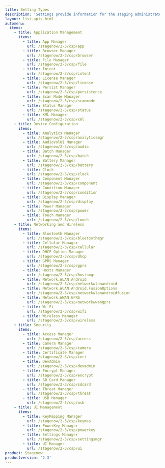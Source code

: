 ```yaml
---
title: Setting Types
description: 'Settings provide information for the staging administrator about how to configure and manage settings for use when creating profiles. Each Setting Type lists the parameters and functions available for configuring that particular group of settings.'
layout: list-apis.html
automenu:
  items:
    - title: Application Management
      items:
        - title: App Manager
          url: /stagenow/2-3/csp/app
        - title: Browser Manager
          url: /stagenow/2-3/csp/browser
        - title: File Manager
          url: /stagenow/2-3/csp/file
        - title: Intent
          url: /stagenow/2-3/csp/intent
        - title: License Manager
          url: /stagenow/2-3/csp/license
        - title: Persist Manager
          url: /stagenow/2-3/csp/persistence
        - title: Scan Mode Manager
          url: /stagenow/2-3/csp/scanmode
        - title: Status Manager
          url: /stagenow/2-3/csp/status
        - title: XML Manager
          url: /stagenow/2-3/csp/xml
    - title: Device Configuration
      items:
        - title: Analytics Manager
          url: /stagenow/2-3/csp/analyticsmgr
        - title: AudioVolUI Manager
          url: /stagenow/2-3/csp/audio
        - title: Batch Manager
          url: /stagenow/2-3/csp/batch
        - title: Battery Manager
          url: /stagenow/2-3/csp/battery
        - title: Clock
          url: /stagenow/2-3/csp/clock
        - title: Component Manager
          url: /stagenow/2-3/csp/component
        - title: Condition Manager
          url: /stagenow/2-3/csp/condition
        - title: Display Manager
          url: /stagenow/2-3/csp/display
        - title: Power Manager
          url: /stagenow/2-3/csp/power
        - title: Touch Manager
          url: /stagenow/2-3/csp/touch
    - title: Networking and Wireless
      items:
        - title: Bluetooth Manager
          url: /stagenow/2-3/csp/bluetoothmgr
        - title: Cellular Manager
          url: /stagenow/2-3/csp/cellular
        - title: DHCP Option Manager
          url: /stagenow/2-3/csp/dhcp
        - title: GPRS Manager
          url: /stagenow/2-3/csp/gprs
        - title: Hosts Manager
          url: /stagenow/2-3/csp/hostsmgr
        - title: Network.WLAN.Android
          url: /stagenow/2-3/csp/networkwlanandroid
        - title: Network.WLAN.Android.FusionOptions
          url: /stagenow/2-3/csp/networkwlanandroidfusion
        - title: Network.WWAN.GPRS
          url: /stagenow/2-3/csp/networkwwangprs
        - title: Wi-Fi
          url: /stagenow/2-3/csp/wifi
        - title: Wireless Manager
          url: /stagenow/2-3/csp/wireless
    - title: Security
      items:
        - title: Access Manager
          url: /stagenow/2-3/csp/access
        - title: Camera Manager
          url: /stagenow/2-3/csp/camera
        - title: Certificate Manager
          url: /stagenow/2-3/csp/cert
        - title: DevAdmin
          url: /stagenow/2-3/csp/devadmin
        - title: Encrypt Manager
          url: /stagenow/2-3/csp/encrypt
        - title: SD Card Manager
          url: /stagenow/2-3/csp/sdcard
        - title: Threat Manager
          url: /stagenow/2-3/csp/threat
        - title: USB Manager
          url: /stagenow/2-3/csp/usb
    - title: UI Management
      items:
        - title: KeyMapping Manager
          url: /stagenow/2-3/csp/keymap
        - title: PowerKey Manager
          url: /stagenow/2-3/csp/powerkey
        - title: Settings Manager
          url: /stagenow/2-3/csp/settingsmgr
        - title: UI Manager
          url: /stagenow/2-3/csp/ui
product: Stagenow
productversion: '2.3'
---
```

